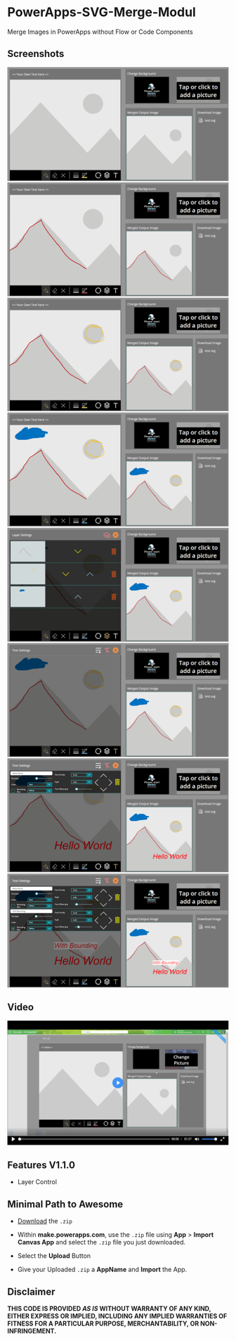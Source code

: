 
# PowerApps-SVG-Merge-Modul

Merge Images in PowerApps without Flow or Code Components



## Screenshots

![App Screenshot](Images/img1.png)
![App Screenshot](Images/img2.png)
![App Screenshot](Images/img3.png)
![App Screenshot](Images/img4.png)
![App Screenshot](Images/img5.png)
![App Screenshot](Images/img6.png)
![App Screenshot](Images/img7.png)
![App Screenshot](Images/img8.png)

## Video

[![HowToVideo](Images/How_To.png)](Videos/How_To.mp4)


## Features V1.1.0

- Layer Control

## Minimal Path to Awesome

* [Download](SVGMergeModulExample.zip) the `.zip`
* Within **make.powerapps.com**, use the `.zip` file using **App** > **Import Canvas App**  and select the `.zip` file you just downloaded.
* Select the **Upload** Button

* Give your Uploaded `.zip` a **AppName** and **Import** the App.

## Disclaimer

**THIS CODE IS PROVIDED *AS IS* WITHOUT WARRANTY OF ANY KIND, EITHER EXPRESS OR IMPLIED, INCLUDING ANY IMPLIED WARRANTIES OF FITNESS FOR A PARTICULAR PURPOSE, MERCHANTABILITY, OR NON-INFRINGEMENT.**
